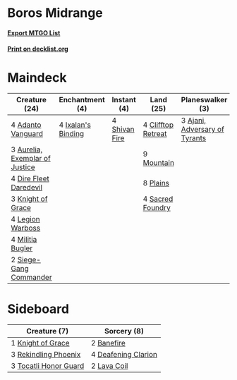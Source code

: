 # Boros Midrange

#### [Export MTGO List](../collection/Boros%20Midrange/Boros%20Midrange.txt)
#### [Print on decklist.org](http://decklist.org/?deckmain=4%09Adanto%20Vanguard%0A3%09Ajani,%20Adversary%20of%20Tyrants%0A3%09Aurelia,%20Exemplar%20of%20Justice%0A4%09Clifftop%20Retreat%0A4%09Dire%20Fleet%20Daredevil%0A4%09Ixalan's%20Binding%0A3%09Knight%20of%20Grace%0A4%09Legion%20Warboss%0A4%09Militia%20Bugler%0A9%09Mountain%0A8%09Plains%0A4%09Sacred%20Foundry%0A4%09Shivan%20Fire%0A2%09Siege-Gang%20Commander&deckside=2%09Banefire%0A4%09Deafening%20Clarion%0A1%09Knight%20of%20Grace%0A2%09Lava%20Coil%0A3%09Rekindling%20Phoenix%0A3%09Tocatli%20Honor%20Guard)
# Maindeck

|                                              Creature (24)                                              |                                       Enchantment (4)                                       |                                      Instant (4)                                       |                                          Land (25)                                          |                                            Planeswalker (3)                                            |
|---------------------------------------------------------------------------------------------------------|---------------------------------------------------------------------------------------------|----------------------------------------------------------------------------------------|---------------------------------------------------------------------------------------------|--------------------------------------------------------------------------------------------------------|
|4 [Adanto Vanguard](http://gatherer.wizards.com/Pages/Card/Details.aspx?multiverseid=435152)             |4 [Ixalan's Binding](http://gatherer.wizards.com/Pages/Card/Details.aspx?multiverseid=435168)|4 [Shivan Fire](http://gatherer.wizards.com/Pages/Card/Details.aspx?multiverseid=443030)|4 [Clifftop Retreat](http://gatherer.wizards.com/Pages/Card/Details.aspx?multiverseid=241980)|3 [Ajani, Adversary of Tyrants](http://gatherer.wizards.com/Pages/Card/Details.aspx?multiverseid=447139)|
|3 [Aurelia, Exemplar of Justice](http://gatherer.wizards.com/Pages/Card/Details.aspx?multiverseid=452903)|                                                                                             |                                                                                        |9 [Mountain](http://gatherer.wizards.com/Pages/Card/Details.aspx?multiverseid=439604)        |                                                                                                        |
|4 [Dire Fleet Daredevil](http://gatherer.wizards.com/Pages/Card/Details.aspx?multiverseid=439756)        |                                                                                             |                                                                                        |8 [Plains](http://gatherer.wizards.com/Pages/Card/Details.aspx?multiverseid=439601)          |                                                                                                        |
|3 [Knight of Grace](http://gatherer.wizards.com/Pages/Card/Details.aspx?multiverseid=442911)             |                                                                                             |                                                                                        |4 [Sacred Foundry](http://gatherer.wizards.com/Pages/Card/Details.aspx?multiverseid=405106)  |                                                                                                        |
|4 [Legion Warboss](http://gatherer.wizards.com/Pages/Card/Details.aspx?multiverseid=452859)              |                                                                                             |                                                                                        |                                                                                             |                                                                                                        |
|4 [Militia Bugler](http://gatherer.wizards.com/Pages/Card/Details.aspx?multiverseid=447165)              |                                                                                             |                                                                                        |                                                                                             |                                                                                                        |
|2 [Siege-Gang Commander](http://gatherer.wizards.com/Pages/Card/Details.aspx?multiverseid=413689)        |                                                                                             |                                                                                        |                                                                                             |                                                                                                        |


# Sideboard

|                                          Creature (7)                                          |                                         Sorcery (8)                                          |
|------------------------------------------------------------------------------------------------|----------------------------------------------------------------------------------------------|
|1 [Knight of Grace](http://gatherer.wizards.com/Pages/Card/Details.aspx?multiverseid=442911)    |2 [Banefire](http://gatherer.wizards.com/Pages/Card/Details.aspx?multiverseid=397676)         |
|3 [Rekindling Phoenix](http://gatherer.wizards.com/Pages/Card/Details.aspx?multiverseid=439768) |4 [Deafening Clarion](http://gatherer.wizards.com/Pages/Card/Details.aspx?multiverseid=452915)|
|3 [Tocatli Honor Guard](http://gatherer.wizards.com/Pages/Card/Details.aspx?multiverseid=435194)|2 [Lava Coil](http://gatherer.wizards.com/Pages/Card/Details.aspx?multiverseid=452858)        |


